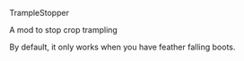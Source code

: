 TrampleStopper

A mod to stop crop trampling

By default, it only works when you have feather falling boots. 